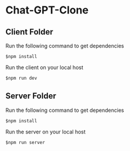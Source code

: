 # Chat-GPT-Clone

## Client Folder
Run the following command to get dependencies  

`$npm install`

Run the client on your local host

`$npm run dev`

## Server Folder
Run the following command to get dependencies  

`$npm install`

Run the server on your local host

`$npm run server`
